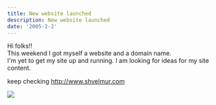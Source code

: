 ```yaml
---
title: New website launched
description: New website launched
date: '2005-2-2'
---
```


Hi folks!!  
This weekend I got myself a website and a domain name.  
I'm yet to get my site up and running. I am looking for ideas for my site content.

keep checking http://www.shvelmur.com

![](/images/7854873-110732089472605400?l=shvelmur.blogspot.com)